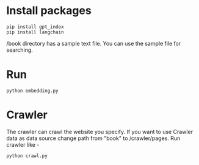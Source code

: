 # Install packages
```
pip install gpt_index
pip install langchain
```

/book directory has a sample text file. You can use the sample file for searching.

# Run 
```
python embedding.py
```

# Crawler

The crawler can crawl the website you specify. If you want to use Crawler data as data source change path from "book" to /crawler/pages. Run crawler like - 

```
python crawl.py
```

